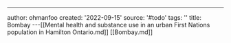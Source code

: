 ---
author: ohmanfoo
created: '2022-09-15'
source: '#todo'
tags: ''
title: Bombay
---[[Mental health and substance use in an urban First Nations population in Hamilton Ontario.md]]
[[Bombay.md]]
